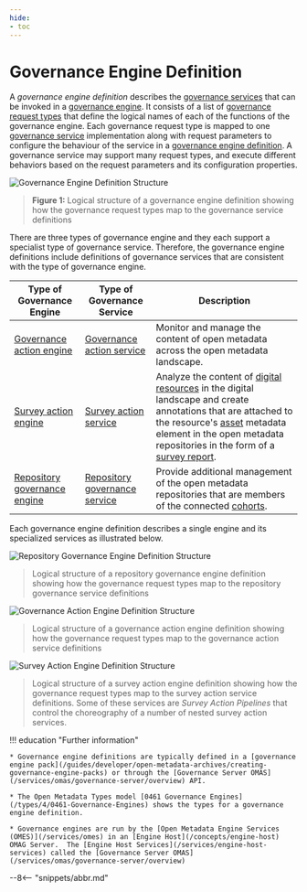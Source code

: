 ```yaml
---
hide:
- toc
---
```


<!-- SPDX-License-Identifier: CC-BY-4.0 -->
<!-- Copyright Contributors to the ODPi Egeria project. -->



# Governance Engine Definition

A *governance engine definition* describes the [governance services](/concepts/governance-service) that can be invoked in a [governance engine](/concepts/governance-engine).  It consists of a list of [governance request types](/concepts/governance-request-type) that define the logical names of each of the functions of the governance engine.  Each governance request type is mapped to one [governance service](/concepts/governance-service) implementation along with request parameters to configure the behaviour of the service in a [governance engine definition](/concepts/governance-engine). A governance service may support many request types, and execute different behaviors based on the request parameters and its configuration properties.

![Governance Engine Definition Structure](/guides/developer/open-metadata-archives/governance-engine-definition.svg)
> **Figure 1:** Logical structure of a governance engine definition showing how the governance request types map to the governance service definitions

There are three types of governance engine and they each support a specialist type of governance service.  Therefore, the governance engine definitions include definitions of governance services that are consistent with the type of governance engine.

| Type of Governance Engine                                              | Type of Governance Service                                                                 | Description                                                                                                                                                                                                                                                                                       |
|------------------------------------------------------------------------|--------------------------------------------------------------------------------------------|---------------------------------------------------------------------------------------------------------------------------------------------------------------------------------------------------------------------------------------------------------------------------------------------------|
| [Governance action engine](/concepts/governance-action-engine)         | [Governance action service](/guides/developer/governance-action-services/overview)         | Monitor and manage the content of open metadata across the open metadata landscape.                                                                                                                                                                                                               |
| [Survey action engine](/concepts/survey-action-engine)                 | [Survey action service](/guides/developer/survey-action-services/overview)                 | Analyze the content of [digital resources](/concepts/digital-resource) in the digital landscape and create annotations that are attached to the resource's [asset](/concepts/asset) metadata element in the open metadata repositories in the form of a [survey report](/concepts/survey-report). |
| [Repository governance engine](/concepts/repository-governance-engine) | [Repository governance service](/guides/developer/repository-governance-services/overview) | Provide additional management of the open metadata repositories that are members of the connected [cohorts](/concepts/cohort-members).                                                                                                                                                            |

Each governance engine definition describes a single engine and its specialized services as illustrated below.

![Repository Governance Engine Definition Structure](/guides/developer/open-metadata-archives/repository-governance-engine-definition.svg)
> Logical structure of a repository governance engine definition showing how the governance request types map to the repository governance service definitions

![Governance Action Engine Definition Structure](/guides/developer/open-metadata-archives/governance-action-engine-definition.svg)
> Logical structure of a governance action engine definition showing how the governance request types map to the governance action service definitions

![Survey Action Engine Definition Structure](/guides/developer/open-metadata-archives/survey-action-engine-definition.svg)
> Logical structure of a survey action engine definition showing how the governance request types map to the survey action service definitions.  Some of these services are *Survey Action Pipelines* that control the choreography of a number of nested survey action services.


!!! education "Further information"

    * Governance engine definitions are typically defined in a [governance engine pack](/guides/developer/open-metadata-archives/creating-governance-engine-packs) or through the [Governance Server OMAS](/services/omas/governance-server/overview) API.
    
    * The Open Metadata Types model [0461 Governance Engines](/types/4/0461-Governance-Engines) shows the types for a governance engine definition.
    
    * Governance engines are run by the [Open Metadata Engine Services (OMES)](/services/omes) in an [Engine Host](/concepts/engine-host) OMAG Server.  The [Engine Host Services](/services/engine-host-services) called the [Governance Server OMAS](/services/omas/governance-server/overview)
  

--8<-- "snippets/abbr.md"